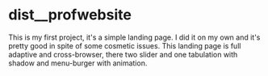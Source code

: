# dist__profwebsite
This is my first project, it's a simple landing page. I did it on my own and it's pretty good in spite of some cosmetic issues. 
This landing page is full adaptive and cross-browser, there two slider and one tabulation with shadow and menu-burger with animation.
